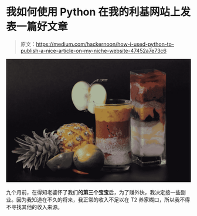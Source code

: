 # 我如何使用 Python 在我的利基网站上发表一篇好文章

> 原文：<https://medium.com/hackernoon/how-i-used-python-to-publish-a-nice-article-on-my-niche-website-47452a7e73c6>

![](img/2d03991dfcb8b01ff9b675d385a63944.png)

九个月前，在得知老婆怀了我们**的第三个宝宝**后，为了赚外快，我决定接一些副业。因为我知道在不久的将来，我正常的收入不足以在 T2 养家糊口，所以我不得不寻找其他的收入来源。